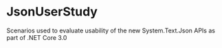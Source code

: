 # JsonUserStudy
Scenarios used to evaluate usability of the new System.Text.Json APIs as part of .NET Core 3.0

